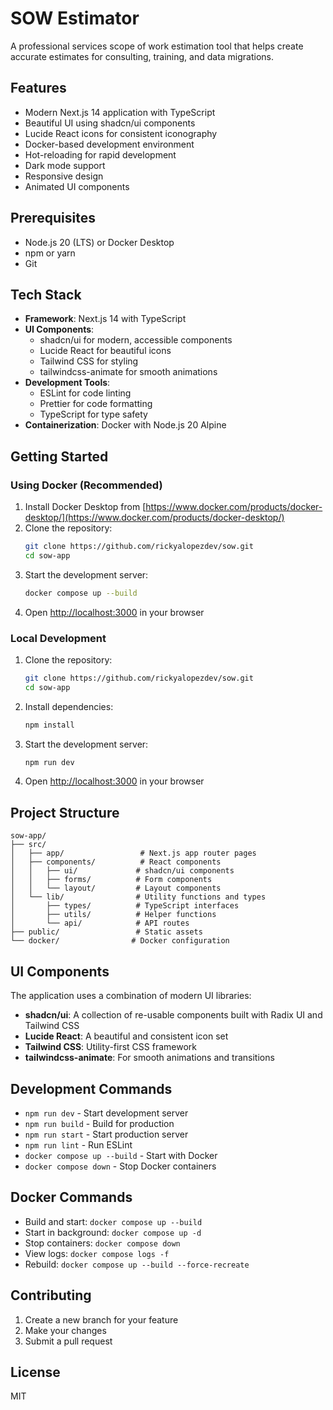 # SOW Estimator

A professional services scope of work estimation tool that helps create accurate estimates for consulting, training, and data migrations.

## Features

- Modern Next.js 14 application with TypeScript
- Beautiful UI using shadcn/ui components
- Lucide React icons for consistent iconography
- Docker-based development environment
- Hot-reloading for rapid development
- Dark mode support
- Responsive design
- Animated UI components

## Prerequisites

- Node.js 20 (LTS) or Docker Desktop
- npm or yarn
- Git

## Tech Stack

- **Framework**: Next.js 14 with TypeScript
- **UI Components**: 
  - shadcn/ui for modern, accessible components
  - Lucide React for beautiful icons
  - Tailwind CSS for styling
  - tailwindcss-animate for smooth animations
- **Development Tools**:
  - ESLint for code linting
  - Prettier for code formatting
  - TypeScript for type safety
- **Containerization**: Docker with Node.js 20 Alpine

## Getting Started

### Using Docker (Recommended)

1. Install Docker Desktop from [https://www.docker.com/products/docker-desktop/](https://www.docker.com/products/docker-desktop/)
2. Clone the repository:
   ```bash
   git clone https://github.com/rickyalopezdev/sow.git
   cd sow-app
   ```
3. Start the development server:
   ```bash
   docker compose up --build
   ```
4. Open [http://localhost:3000](http://localhost:3000) in your browser

### Local Development

1. Clone the repository:
   ```bash
   git clone https://github.com/rickyalopezdev/sow.git
   cd sow-app
   ```
2. Install dependencies:
   ```bash
   npm install
   ```
3. Start the development server:
   ```bash
   npm run dev
   ```
4. Open [http://localhost:3000](http://localhost:3000) in your browser

## Project Structure

```
sow-app/
├── src/
│   ├── app/                 # Next.js app router pages
│   ├── components/          # React components
│   │   ├── ui/             # shadcn/ui components
│   │   ├── forms/          # Form components
│   │   └── layout/         # Layout components
│   └── lib/                # Utility functions and types
│       ├── types/          # TypeScript interfaces
│       ├── utils/          # Helper functions
│       └── api/            # API routes
├── public/                 # Static assets
└── docker/                # Docker configuration
```

## UI Components

The application uses a combination of modern UI libraries:

- **shadcn/ui**: A collection of re-usable components built with Radix UI and Tailwind CSS
- **Lucide React**: A beautiful and consistent icon set
- **Tailwind CSS**: Utility-first CSS framework
- **tailwindcss-animate**: For smooth animations and transitions

## Development Commands

- `npm run dev` - Start development server
- `npm run build` - Build for production
- `npm run start` - Start production server
- `npm run lint` - Run ESLint
- `docker compose up --build` - Start with Docker
- `docker compose down` - Stop Docker containers

## Docker Commands

- Build and start: `docker compose up --build`
- Start in background: `docker compose up -d`
- Stop containers: `docker compose down`
- View logs: `docker compose logs -f`
- Rebuild: `docker compose up --build --force-recreate`

## Contributing

1. Create a new branch for your feature
2. Make your changes
3. Submit a pull request

## License

MIT
